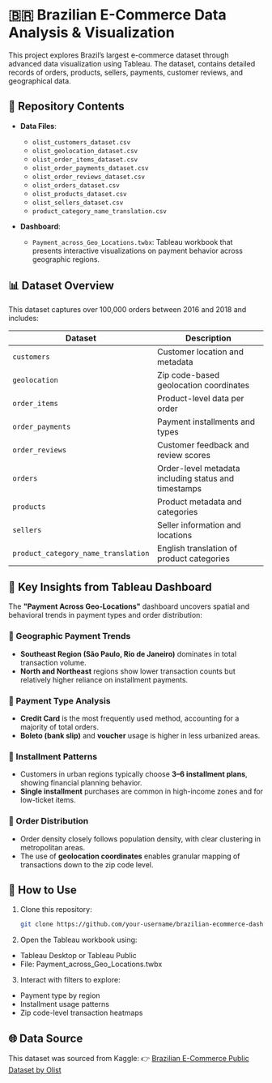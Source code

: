 # 🇧🇷 Brazilian E-Commerce Data Analysis & Visualization

This project explores Brazil’s largest e-commerce dataset through advanced data visualization using Tableau. The dataset, contains detailed records of orders, products, sellers, payments, customer reviews, and geographical data.

## 📁 Repository Contents

- **Data Files**:
  - `olist_customers_dataset.csv`
  - `olist_geolocation_dataset.csv`
  - `olist_order_items_dataset.csv`
  - `olist_order_payments_dataset.csv`
  - `olist_order_reviews_dataset.csv`
  - `olist_orders_dataset.csv`
  - `olist_products_dataset.csv`
  - `olist_sellers_dataset.csv`
  - `product_category_name_translation.csv`

- **Dashboard**:
  - `Payment_across_Geo_Locations.twbx`: Tableau workbook that presents interactive visualizations on payment behavior across geographic regions.

## 📊 Dataset Overview

This dataset captures over 100,000 orders between 2016 and 2018 and includes:

| Dataset                          | Description                                                  |
|----------------------------------|--------------------------------------------------------------|
| `customers`                      | Customer location and metadata                              |
| `geolocation`                    | Zip code-based geolocation coordinates                      |
| `order_items`                    | Product-level data per order                                |
| `order_payments`                 | Payment installments and types                              |
| `order_reviews`                  | Customer feedback and review scores                         |
| `orders`                         | Order-level metadata including status and timestamps        |
| `products`                       | Product metadata and categories                             |
| `sellers`                        | Seller information and locations                            |
| `product_category_name_translation` | English translation of product categories               |

## 📌 Key Insights from Tableau Dashboard

The **"Payment Across Geo-Locations"** dashboard uncovers spatial and behavioral trends in payment types and order distribution:

### 🔹 Geographic Payment Trends
- **Southeast Region (São Paulo, Rio de Janeiro)** dominates in total transaction volume.
- **North and Northeast** regions show lower transaction counts but relatively higher reliance on installment payments.

### 🔹 Payment Type Analysis
- **Credit Card** is the most frequently used method, accounting for a majority of total orders.
- **Boleto (bank slip)** and **voucher** usage is higher in less urbanized areas.

### 🔹 Installment Patterns
- Customers in urban regions typically choose **3–6 installment plans**, showing financial planning behavior.
- **Single installment** purchases are common in high-income zones and for low-ticket items.

### 🔹 Order Distribution
- Order density closely follows population density, with clear clustering in metropolitan areas.
- The use of **geolocation coordinates** enables granular mapping of transactions down to the zip code level.

## 🚀 How to Use

1. Clone this repository:
   ```bash
   git clone https://github.com/your-username/brazilian-ecommerce-dashboard.git

2. Open the Tableau workbook using:
- Tableau Desktop or Tableau Public
- File: Payment_across_Geo_Locations.twbx

3. Interact with filters to explore:
- Payment type by region
- Installment usage patterns
- Zip code-level transaction heatmaps

## 🌐 Data Source
This dataset was sourced from Kaggle:
👉 [Brazilian E-Commerce Public Dataset by Olist]([url](https://www.kaggle.com/datasets/olistbr/brazilian-ecommerce))
